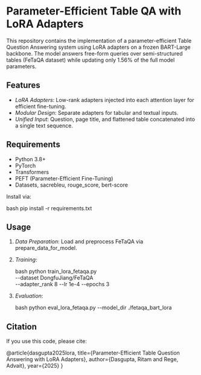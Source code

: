 # Parameter-Efficient Table QA with LoRA Adapters

This repository contains the implementation of a parameter-efficient Table Question Answering system using LoRA adapters on a frozen BART-Large backbone. The model answers free-form queries over semi-structured tables (FeTaQA dataset) while updating only 1.56% of the full model parameters.

## Features

* *LoRA Adapters*: Low-rank adapters injected into each attention layer for efficient fine-tuning.
* *Modular Design*: Separate adapters for tabular and textual inputs.
* *Unified Input*: Question, page title, and flattened table concatenated into a single text sequence.

## Requirements

* Python 3.8+
* PyTorch
* Transformers
* PEFT (Parameter-Efficient Fine-Tuning)
* Datasets, sacrebleu, rouge\_score, bert-score

Install via:

bash
pip install -r requirements.txt


## Usage

1. *Data Preparation*: Load and preprocess FeTaQA via prepare_data_for_model.
2. *Training*:

   bash
   python train_lora_fetaqa.py \
     --dataset DongfuJiang/FeTaQA \
     --adapter_rank 8 --lr 1e-4 --epochs 3
   
3. *Evaluation*:

   bash
   python eval_lora_fetaqa.py --model_dir ./fetaqa_bart_lora
   

## Citation

If you use this code, please cite:


@article{dasgupta2025lora,
  title={Parameter-Efficient Table Question Answering with LoRA Adapters},
  author={Dasgupta, Ritam and Rege, Advait},
  year={2025}
}
